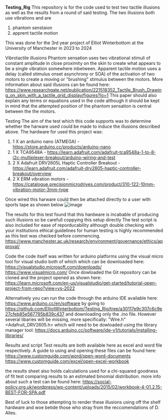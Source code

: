 **Testing_Rig**
This repository is for the code used to test two tactile illusions as well as the results from a round of said testing. The two illusions both use vibrations and are
1) phantom senstaion
2) apprent tactile motion


This was done for the 3rd year project of Elliot Winterbottom at the University of Manchester in 2023 to 2024

Vibrotactile illusions
Phantom sensation uses two vibrational stimuli of constant amplitude in close proximity on the skin to create what appears to be a single vibration somewhere inbetween. 
Apparent tactile motion uses a delay (called stimulus onset asynchrony or SOA) of the activation of two motors to create a moving or "brushing" stimulus between the motors. More information about said illusions can be found here:
https://www.researchgate.net/publication/221518352_Tactile_Brush_Drawing_on_skin_with_a_tactile_grid_display/figures?lo=1
This paper should also explain any terms or equations used in the code although it should be kept in mind that the attempted position of the phantom sensation is central between the the motors.

Testing 
The aim of the test which this code supports was to determine whether the harware used could be made to induce the illusions described above. The hardware for used this project was:
1) 1 X an arduino nano (ATMEGA) - https://store.arduino.cc/products/arduino-nano
2) 1 X TCA9548A  - https://learn.adafruit.com/adafruit-tca9548a-1-to-8-i2c-multiplexer-breakout/arduino-wiring-and-test
3) 2 X Adafruit DRV2605L Haptic Controller Breakout - https://learn.adafruit.com/adafruit-drv2605-haptic-controller-breakout/overview
4) 2 X ERM vibration motors - https://catalogue.precisionmicrodrives.com/product/310-122-10mm-vibration-motor-3mm-type

Once wired this harware could then be attached directly to a user with sports tape as shown below 
![image](https://github.com/ElliotWinterbottom/Testing_Rig/assets/149702598/b9c92607-f741-4373-8158-36c10bb8638d)

The results for this test found that this hardware is incabable of producing such illusions so be carefull coppying this setup directly 
The test script is also included for ease of reporducability although double checking with your institutions ethical guidelines for human testing is highly recommended as this test was checked before commencing.
https://www.manchester.ac.uk/research/environment/governance/ethics/approval/

Code
the code itself was written for arduino platforms using the visual micro tool for visual studio both of which which can be downloaded here:
https://visualstudio.microsoft.com/downloads/
https://www.visualmicro.com/
Once dowloaded the Git repository can be cloned and the project opened as shown here:
https://learn.microsoft.com/en-us/visualstudio/get-started/tutorial-open-project-from-repo?view=vs-2022

Alternatively you can run the code through the arduino IDE available here:
https://www.arduino.cc/en/software
by going to 
https://github.com/ElliotWinterbottom/Testing_Rig/tree/a30117e9c307c6c9e27cfeb85e567795b839c437
and downloading only the .ino file.
However several libaries will be missing, more specifically:
 "Wire.h"
 <Adafruit_DRV2605.h>
which will need to be dowloaded using the library manager tool:
https://docs.arduino.cc/software/ide-v1/tutorials/installing-libraries/

Results and script
Test results are both available here as excel and word file respectively. A guide to using and opening these files can be found here:
https://www.customguide.com/word/open-word-documents
https://www.customguide.com/excel/open-excel-workbook

the results sheet also holds calculations used for a chi-squared goodness of fit test comparing results to an estimated binomial distribution. more info about such a test can be found here:
https://social-policy.org.uk/wordpress/wp-content/uploads/2015/02/workbook-4-01.2.15-BEST-FOR-SPA.pdf

Best of luck to those attempting to render these illusions using off the shelf hardware and woe betide those who stray from the reccomendations of D. Alles.

